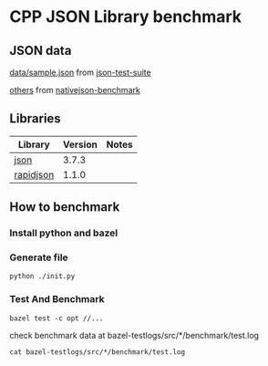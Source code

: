 # CPP JSON Library benchmark

## JSON data

[data/sample.json](https://github.com/KibaAmor/jsonlib-benchmark/blob/master/data/sample.json) from [json-test-suite](https://code.google.com/p/json-test-suite/downloads/list)

[others](https://github.com/KibaAmor/jsonlib-benchmark/tree/master/data) from [nativejson-benchmark](https://github.com/miloyip/nativejson-benchmark)

## Libraries

Library | Version | Notes
--------|---------|------
[json](https://github.com/nlohmann/json) | 3.7.3
[rapidjson](https://github.com/Tencent/rapidjson) | 1.1.0

## How to benchmark

### Install python and bazel

### Generate file

```shell
python ./init.py
```

### Test And Benchmark

```shell
bazel test -c opt //...
```
check benchmark data at bazel-testlogs/src/*/benchmark/test.log

```shell 
cat bazel-testlogs/src/*/benchmark/test.log
```
